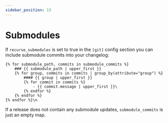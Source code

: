 ```yaml
---
sidebar_position: 13
---
```


# Submodules

If `recurse_submodules` is set to true in the `[git]` config section you can include submodule commits into your changelog:

```
{% for submodule_path, commits in submodule_commits %}
    ### {{ submodule_path | upper_first }}
    {% for group, commits in commits | group_by(attribute="group") %}
        #### {{ group | upper_first }}
        {% for commit in commits %}
            - {{ commit.message | upper_first }}\
        {% endfor %}
    {% endfor %}
{% endfor %}\n
``` 

If a release does not contain any submodule updates, `submodule_commits` is just an empty map.